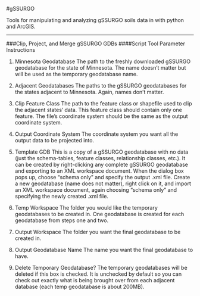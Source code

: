 #gSSURGO

Tools for manipulating and analyzing gSSURGO soils data in with python and ArcGIS.
- - -

###Clip, Project, and Merge gSSURGO GDBs
####Script Tool Parameter Instructions
1. Minnesota Geodatabase
The path to the freshly downloaded gSSURGO geodatabase for the state of Minnesota. The name doesn’t matter but will be used as the temporary geodatabase name.

2. Adjacent Geodatabases
The paths to the gSSURGO geodatabases for the states adjacent to Minnesota. Again, names don’t matter.

3. Clip Feature Class
The path to the feature class or shapefile used to clip the adjacent states’ data. This feature class should contain only one feature. The file’s coordinate system should be the same as the output coordinate system.

4. Output Coordinate System
The coordinate system you want all the output data to be projected into.

5. Template GDB
This is a copy of a gSSURGO geodatabase with no data (just the schema-tables, feature classes, relationship classes, etc.). It can be created by right-clicking any complete gSSURGO geodatabase and exporting to an XML workspace document. When the dialog box pops up, choose “schema only” and specify the output .xml file. Create a new geodatabase (name does not matter), right click on it, and import an XML workspace document, again choosing “schema only” and specifying the newly created .xml file.

6. Temp Workspace
The folder you would like the temporary geodatabases to be created in. One geodatabase is created for each geodatabase from steps one and two.

7. Output Workspace
The folder you want the final geodatabase to be created in.

8. Output Geodatabase Name
The name you want the final geodatabase to have.

9. Delete Temporary Geodatabase?
The temporary geodatabases will be deleted if this box is checked. It is unchecked by default so you can check out exactly what is being brought over from each adjacent database (each temp geodatabase is about 200MB).
